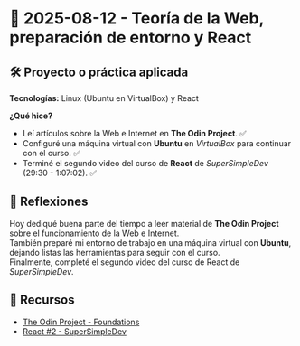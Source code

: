 # 📅 2025-08-12 - Teoría de la Web, preparación de entorno y React

## 🛠️ Proyecto o práctica aplicada

**Tecnologías:** Linux (Ubuntu en VirtualBox) y React

**¿Qué hice?**

- Leí artículos sobre la Web e Internet en **The Odin Project**. ✅  
- Configuré una máquina virtual con **Ubuntu** en *VirtualBox* para continuar con el curso. ✅  
- Terminé el segundo video del curso de **React** de *SuperSimpleDev* (29:30 - 1:07:02). ✅  

## 💭 Reflexiones

Hoy dediqué buena parte del tiempo a leer material de **The Odin Project** sobre el funcionamiento de la Web e Internet.  
También preparé mi entorno de trabajo en una máquina virtual con **Ubuntu**, dejando listas las herramientas para seguir con el curso.  
Finalmente, completé el segundo video del curso de React de *SuperSimpleDev*.  

## 🔗 Recursos  
- [The Odin Project - Foundations](https://www.theodinproject.com/paths/foundations/courses/foundations)  
- [React #2 - SuperSimpleDev](https://www.youtube.com/watch?v=NcnfsE1B51o&t=4022s)  
